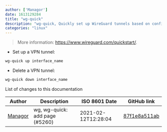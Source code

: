 ```yaml
---
author: ['Managor']
date: 1613129284
title: "wg-quick"
description: "wg-quick, Quickly set up WireGuard tunnels based on config files."
categories: "linux"
---
```

> More information: <https://www.wireguard.com/quickstart/>.

- Set up a VPN tunnel:

```bash
wg-quick up interface_name
```

- Delete a VPN tunnel:

```bash
wg-quick down interface_name
```
List of changes to this documentation


Author | Description | ISO 8601 Date | GitHub link
------|-----|-----|-----
[Managor](mailto:42655600+Managor@users.noreply.github.com) | wg, wg-quick: add page (#5260) | 2021-02-12T12:28:04 | [87f1e8a511ab](https://github.com/tldr-pages/tldr/commit/87f1e8a511ab9d9003e9ea136cd76ea55b87b5bc)


